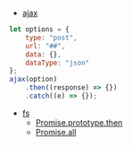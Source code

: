 - [ajax](blob/master/ajax.js)
```javascript
let options = {
	type: "post",
	url: "##",
	data: {},
	dataType: "json"
};
ajax(option)
	.then((response) => {})
  	.catch((e) => {});
```
- [fs](fs-promise.js)
    - [Promise.prototype.then](fs-promise-example-1.js)
    - [Promise.all](fs-promise-example-2.js)
